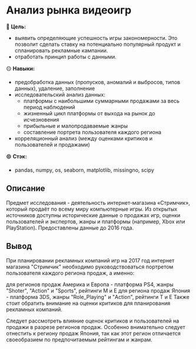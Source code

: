 # Анализ рынка видеоигр

🔴 **Цель:**
  - выявить определяющие успешность игры закономерности. Это позволит сделать ставку на потенциально популярный продукт и спланировать рекламные кампании.
  - отработать принцип работы с данными.

🟡 **Навыки:**
  - предобработка данных (пропусков, аномалий и выбросов, типов данных), удаление, заполнение
  - исследовательский анализ данных:
    - платформы с наибольшими суммарными продажами за весь период наблюдений
    - жизненный цикл платформы от выхода на рынок до исчезновения
    - прибыльные и малопродаваемые жанры
    - составление портрета пользователя каждого региона
  - корреляционный анализ (между оценками критиков и пользователей и продажами)

🟢 **Стэк:**
  - pandas, numpy, os, seaborn, matplotlib, missingno, scipy

## Описание
Предмет исследования - деятельность интернет-магазина «Стримчик», который продаёт по всему миру компьютерные игры.
Из открытых источников доступны исторические данные о продажах игр, оценки пользователей и экспертов, жанры и платформы
(например, Xbox или PlayStation).
Предоставлены данные до 2016 года.

## Вывод
При планировании рекламных компаний игр на 2017 год интернет магазина "Стримчик"
необходимо руководствоваться портретом пользователя каждого региона продаж, а именно:

для регионов продаж Америка и Европа - платформа PS4, жанры "Shoter", "Action" и "Sports", рейтинги M и E
для региона продаж Япония - платформа 3DS, жанры "Role_Playing" и "Action", рейтинги T и E
Также стоит обратить внимание на оценки критиков для планирования рекламных компаний.

Следует рассмотреть влияние оценок критиков и пользователей на продажи в разрезе регионов продаж.
Особенно внимательно следует отнестить к региону продаж Япония,
так как этот регион отличается своеобразием по предпочитаемым рейтингам и жанрам.
